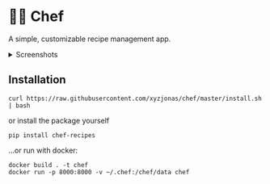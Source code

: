# 👨‍🍳 Chef

A simple, customizable recipe management app.


<details>

<summary>Screenshots</summary>


<picture><img alt="screenshot1" src="https://github.com/jonasbrauer/chef/assets/10963153/7caf01e0-c1f6-487b-9b09-2483cf938161" height=360></picture>
<picture><img alt="screenshot2" src="https://github.com/jonasbrauer/chef/assets/10963153/067c5953-79cf-4be5-a2ca-89a293d3db90" height=360></picture>
<picture><img alt="screenshot3" src="https://github.com/jonasbrauer/chef/assets/10963153/3d237a3f-a3c8-4bd9-afad-43ac4ef57811" height=360></picture>
<picture><img alt="screenshot4" src="https://github.com/jonasbrauer/chef/assets/10963153/002aad12-4e6c-4815-8793-e6125405d940" height=360></picture>  |

</details>

## Installation

```shell
curl https://raw.githubusercontent.com/xyzjonas/chef/master/install.sh | bash
```

or install the package yourself

```shell
pip install chef-recipes
```

...or run with docker:

```shell
docker build . -t chef
docker run -p 8000:8000 -v ~/.chef:/chef/data chef
```
